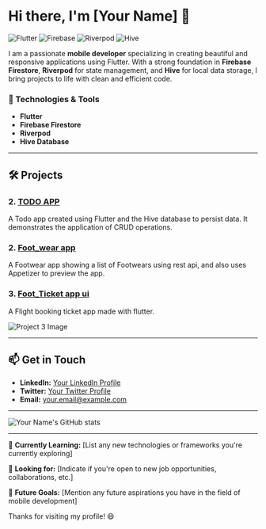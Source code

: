 # Hi there, I'm [Your Name] 👋

![Flutter](https://img.shields.io/badge/Flutter-%2302569B.svg?style=for-the-badge&logo=Flutter&logoColor=white)
![Firebase](https://img.shields.io/badge/Firebase-%23039BE5.svg?style=for-the-badge&logo=Firebase&logoColor=white)
![Riverpod](https://img.shields.io/badge/Riverpod-%230098a1.svg?style=for-the-badge&logo=Flutter&logoColor=white)
![Hive](https://img.shields.io/badge/Hive-%23FF9900.svg?style=for-the-badge&logo=Flutter&logoColor=white)

I am a passionate **mobile developer** specializing in creating beautiful and responsive applications using Flutter. With a strong foundation in **Firebase Firestore**, **Riverpod** for state management, and **Hive** for local data storage, I bring projects to life with clean and efficient code.

### 🚀 Technologies & Tools

- **Flutter**
- **Firebase Firestore**
- **Riverpod**
- **Hive Database**

---

## 🛠️ Projects

### 2. [TODO APP](https://github.com/shedrack-moses/flutter-todo-app)

A Todo app created using Flutter and the Hive database to persist data. It demonstrates the application of CRUD operations.




### 2. [Foot_wear app](https://github.com/shedrack-moses/Timbu-api-shop-app-)

 A Footwear app showing a list of Footwears using rest api, and also uses Appetizer to preview the app.



### 3. [Foot_Ticket app ui](https://github.com/shedrack-moses/flutter-ui)
 A Flight booking ticket app made with flutter.

![Project 3 Image](https://via.placeholder.com/600x300)

---

## 📫 Get in Touch

- **LinkedIn:** [Your LinkedIn Profile](#)
- **Twitter:** [Your Twitter Profile](#)
- **Email:** [your.email@example.com](mailto:your.email@example.com)

---

![Your Name's GitHub stats](https://github-readme-stats.vercel.app/api?username=your-github-username&show_icons=true&theme=radical)

---

🌱 **Currently Learning:** [List any new technologies or frameworks you're currently exploring]

💼 **Looking for:** [Indicate if you're open to new job opportunities, collaborations, etc.]

🔭 **Future Goals:** [Mention any future aspirations you have in the field of mobile development]

Thanks for visiting my profile! 😄
